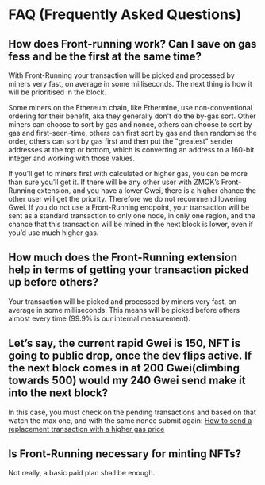 # FAQ (Frequently Asked Questions)

## How does Front-running work? Can I save on gas fess and be the first at the same time?
With Front-Running your transaction will be picked and processed by miners very fast, on average in some milliseconds. The next thing is how it will be prioritised in the block.

Some miners on the Ethereum chain, like Ethermine, use non-conventional ordering for their benefit, aka they generally don't do the by-gas sort. Other miners can choose to sort by gas and nonce, others can choose to sort by gas and first-seen-time, others can first sort by gas and then randomise the order, others can sort by gas first and then put the "greatest" sender addresses at the top or bottom, which is converting an address to a 160-bit integer and working with those values.

If you’ll get to miners first with calculated or higher gas, you can be more than sure you’ll get it. If there will be any other user with ZMOK’s Front-Running extension, and you have a lower Gwei, there is a higher chance the other user will get the priority. Therefore we do not recommend lowering Gwei.
If you do not use a Front-Running endpoint, your transaction will be sent as a standard transaction to only one node, in only one region, and the chance that this transaction will be mined in the next block is lower, even if you’d use much higher gas.

## How much does the Front-Running extension help in terms of getting your transaction picked up before others?
Your transaction will be picked and processed by miners very fast, on average in some milliseconds. This means will be picked before others almost every time (99.9% is our internal measurement).

## Let’s say, the current rapid Gwei is 150, NFT is going to public drop, once the dev flips active. If the next block comes in at 200 Gwei(climbing towards 500) would my 240 Gwei send make it into the next block?
In this case, you must check on the pending transactions and based on that watch the max one, and with the same nonce submit again:
[How to send a replacement transaction with a higher gas price](https://ethereum.stackexchange.com/questions/99651/how-to-send-a-replacement-transaction-with-a-higher-gas-price?rq=1)

## Is Front-Running necessary for minting NFTs?
Not really, a basic paid plan shall be enough.
